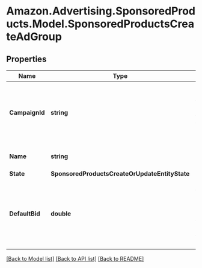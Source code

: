 # Amazon.Advertising.SponsoredProducts.Model.SponsoredProductsCreateAdGroup

## Properties

Name | Type | Description | Notes
------------ | ------------- | ------------- | -------------
**CampaignId** | **string** | The identifier of the campaign to which the keyword is associated. | 
**Name** | **string** | The name of the ad group. | 
**State** | **SponsoredProductsCreateOrUpdateEntityState** |  | 
**DefaultBid** | **double** | A bid value for use when no bid is specified for keywords in the ad group. | 

[[Back to Model list]](../README.md#documentation-for-models) [[Back to API list]](../README.md#documentation-for-api-endpoints) [[Back to README]](../README.md)


